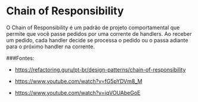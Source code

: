 # Chain of Responsibility
O Chain of Responsibility é um padrão de projeto comportamental que permite que você passe pedidos por uma corrente de handlers. Ao receber um pedido, cada handler decide se processa o pedido ou o passa adiante para o próximo handler na corrente.


###Fontes:
- https://refactoring.guru/pt-br/design-patterns/chain-of-responsibility

- https://www.youtube.com/watch?v=fG5pYDVm8_M

- https://www.youtube.com/watch?v=iqVOUAbeGoE

